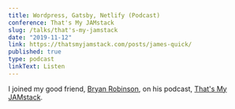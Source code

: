 ```yaml
---
title: Wordpress, Gatsby, Netlify (Podcast)
conference: That's My JAMstack
slug: /talks/that's-my-jamstack
date: "2019-11-12"
link: https://thatsmyjamstack.com/posts/james-quick/
published: true
type: podcast
linkText: Listen
---
```


I joined my good friend, <a href="https://bryanlrobinson.com/" target="_blank">Bryan Robinson</a>, on his podcast, <a href="https://thatsmyjamstack.com/" target="_blank"> That's My JAMstack</a>.
